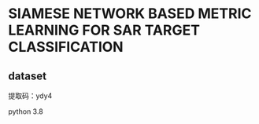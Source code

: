 # SIAMESE NETWORK BASED METRIC LEARNING FOR SAR TARGET CLASSIFICATION

## **dataset**

[link:]: https://pan.baidu.com/s/1bXisQDuW3AChteOhCO27pg

提取码：ydy4

python 3.8

